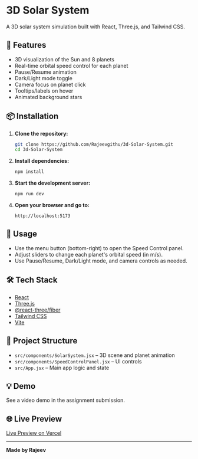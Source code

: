 # 3D Solar System

A 3D solar system simulation built with React, Three.js, and Tailwind CSS.

## 🚀 Features

- 3D visualization of the Sun and 8 planets
- Real-time orbital speed control for each planet
- Pause/Resume animation
- Dark/Light mode toggle
- Camera focus on planet click
- Tooltips/labels on hover
- Animated background stars

## 📦 Installation

1. **Clone the repository:**
   ```sh
   git clone https://github.com/Rajeevgithu/3d-Solar-System.git
   cd 3d-Solar-System
   ```

2. **Install dependencies:**
   ```sh
   npm install
   ```

3. **Start the development server:**
   ```sh
   npm run dev
   ```

4. **Open your browser and go to:**
   ```
   http://localhost:5173
   ```

## 📝 Usage

- Use the menu button (bottom-right) to open the Speed Control panel.
- Adjust sliders to change each planet's orbital speed (in m/s).
- Use Pause/Resume, Dark/Light mode, and camera controls as needed.

## 🛠️ Tech Stack

- [React](https://react.dev/)
- [Three.js](https://threejs.org/)
- [@react-three/fiber](https://docs.pmnd.rs/react-three-fiber/getting-started/introduction)
- [Tailwind CSS](https://tailwindcss.com/)
- [Vite](https://vitejs.dev/)

## 📂 Project Structure

- `src/components/SolarSystem.jsx` – 3D scene and planet animation
- `src/components/SpeedControlPanel.jsx` – UI controls
- `src/App.jsx` – Main app logic and state

## 💡 Demo

See a video demo in the assignment submission.

## 🌐 Live Preview

[Live Preview on Vercel](https://3d-solar-system-eight.vercel.app/)

---

**Made by Rajeev**
